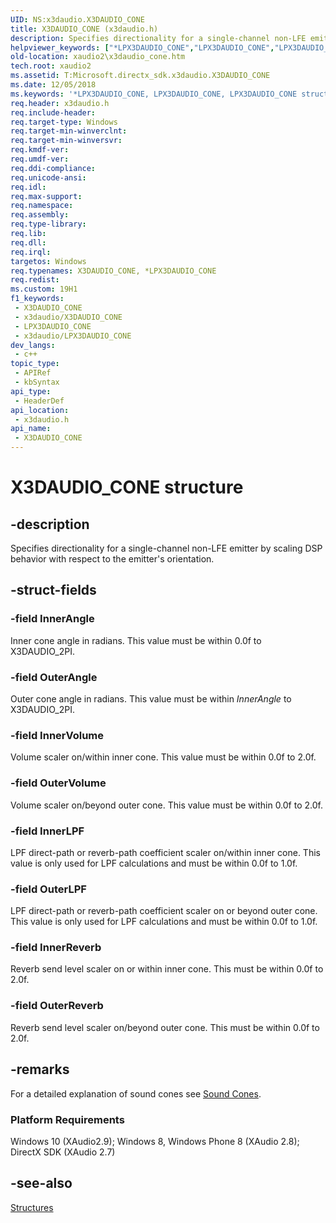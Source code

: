 ```yaml
---
UID: NS:x3daudio.X3DAUDIO_CONE
title: X3DAUDIO_CONE (x3daudio.h)
description: Specifies directionality for a single-channel non-LFE emitter by scaling DSP behavior with respect to the emitter's orientation.
helpviewer_keywords: ["*LPX3DAUDIO_CONE","LPX3DAUDIO_CONE","LPX3DAUDIO_CONE structure pointer [XAudio2 Audio Mixing APIs]","X3DAUDIO_CONE","X3DAUDIO_CONE structure [XAudio2 Audio Mixing APIs]","x3daudio/LPX3DAUDIO_CONE","x3daudio/X3DAUDIO_CONE","xaudio2.x3daudio_cone"]
old-location: xaudio2\x3daudio_cone.htm
tech.root: xaudio2
ms.assetid: T:Microsoft.directx_sdk.x3daudio.X3DAUDIO_CONE
ms.date: 12/05/2018
ms.keywords: '*LPX3DAUDIO_CONE, LPX3DAUDIO_CONE, LPX3DAUDIO_CONE structure pointer [XAudio2 Audio Mixing APIs], X3DAUDIO_CONE, X3DAUDIO_CONE structure [XAudio2 Audio Mixing APIs], x3daudio/LPX3DAUDIO_CONE, x3daudio/X3DAUDIO_CONE, xaudio2.x3daudio_cone'
req.header: x3daudio.h
req.include-header: 
req.target-type: Windows
req.target-min-winverclnt: 
req.target-min-winversvr: 
req.kmdf-ver: 
req.umdf-ver: 
req.ddi-compliance: 
req.unicode-ansi: 
req.idl: 
req.max-support: 
req.namespace: 
req.assembly: 
req.type-library: 
req.lib: 
req.dll: 
req.irql: 
targetos: Windows
req.typenames: X3DAUDIO_CONE, *LPX3DAUDIO_CONE
req.redist: 
ms.custom: 19H1
f1_keywords:
 - X3DAUDIO_CONE
 - x3daudio/X3DAUDIO_CONE
 - LPX3DAUDIO_CONE
 - x3daudio/LPX3DAUDIO_CONE
dev_langs:
 - c++
topic_type:
 - APIRef
 - kbSyntax
api_type:
 - HeaderDef
api_location:
 - x3daudio.h
api_name:
 - X3DAUDIO_CONE
---
```


# X3DAUDIO_CONE structure


## -description

Specifies directionality for a single-channel non-LFE emitter by scaling DSP behavior with respect to the emitter's orientation.

## -struct-fields

### -field InnerAngle

Inner cone angle in radians. This value must be within 0.0f to X3DAUDIO_2PI.

### -field OuterAngle

Outer cone angle in radians. This value must be within <i>InnerAngle</i> to X3DAUDIO_2PI.

### -field InnerVolume

Volume scaler on/within inner cone. This value must be within 0.0f to 2.0f.

### -field OuterVolume

Volume scaler on/beyond outer cone. This value must be within 0.0f to 2.0f.

### -field InnerLPF

LPF direct-path or reverb-path coefficient scaler on/within inner cone. This value is only used for LPF calculations and must be within 0.0f to 1.0f.

### -field OuterLPF

LPF direct-path or reverb-path coefficient scaler on or beyond outer cone. This value is only used for LPF calculations and must be within 0.0f to 1.0f.

### -field InnerReverb

Reverb send level scaler on or within inner cone. This must be within 0.0f to 2.0f.

### -field OuterReverb

Reverb send level scaler on/beyond outer cone. This must be within 0.0f to 2.0f.

## -remarks

For a detailed explanation of sound cones see <a href="/windows/desktop/xaudio2/sound-cones">Sound Cones</a>.

<h3><a id="Platform_Requirements"></a><a id="platform_requirements"></a><a id="PLATFORM_REQUIREMENTS"></a>Platform Requirements</h3>
Windows 10 (XAudio2.9); Windows 8, Windows Phone 8 (XAudio 2.8); DirectX SDK (XAudio 2.7)

## -see-also

<a href="/windows/desktop/xaudio2/structures">Structures</a>